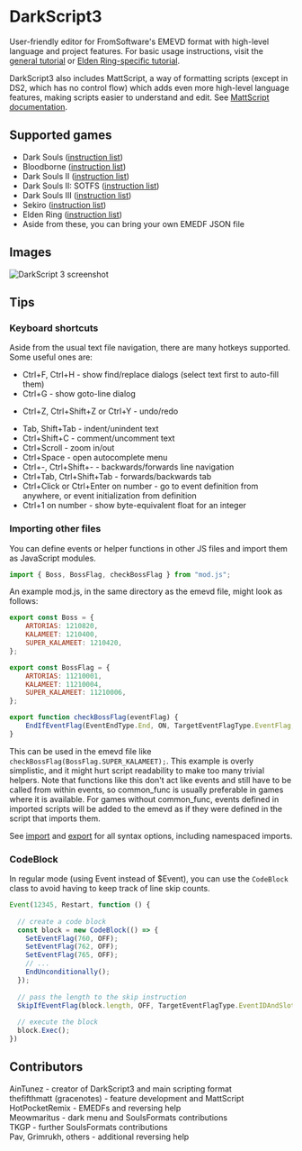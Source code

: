 # DarkScript3

User-friendly editor for FromSoftware's EMEVD format with high-level language and project features. For basic usage instructions, visit the [general tutorial](http://soulsmodding.wikidot.com/tutorial:learning-how-to-use-emevd) or [Elden Ring-specific tutorial](http://soulsmodding.wikidot.com/tutorial:intro-to-elden-ring-emevd).

DarkScript3 also includes MattScript, a way of formatting scripts (except in DS2, which has no control flow) which adds even more high-level language features, making scripts easier to understand and edit. See [MattScript documentation](http://soulsmodding.wikidot.com/tutorial:mattscript-documentation).

## Supported games

* Dark Souls ([instruction list](https://soulsmods.github.io/emedf/ds1-emedf.html))
* Bloodborne ([instruction list](https://soulsmods.github.io/emedf/bb-emedf.html))
* Dark Souls II ([instruction list](https://soulsmods.github.io/emedf/ds2-emedf.html))
* Dark Souls II: SOTFS ([instruction list](https://soulsmods.github.io/emedf/ds2scholar-emedf.html))
* Dark Souls III ([instruction list](https://soulsmods.github.io/emedf/ds3-emedf.html))
* Sekiro ([instruction list](https://soulsmods.github.io/emedf/sekiro-emedf.html))
* Elden Ring ([instruction list](https://soulsmods.github.io/emedf/er-emedf.html))
* Aside from these, you can bring your own EMEDF JSON file

## Images
![DarkScript 3 screenshot](https://i.imgur.com/wXufTwa.png)

## Tips

### Keyboard shortcuts

Aside from the usual text file navigation, there are many hotkeys supported.
Some useful ones are:

* Ctrl+F, Ctrl+H - show find/replace dialogs (select text first to auto-fill them)
* Ctrl+G - show goto-line dialog
+ Ctrl+Z, Ctrl+Shift+Z or Ctrl+Y - undo/redo
* Tab, Shift+Tab - indent/unindent text
* Ctrl+Shift+C - comment/uncomment text
* Ctrl+Scroll - zoom in/out
* Ctrl+Space - open autocomplete menu
* Ctrl+-, Ctrl+Shift+- - backwards/forwards line navigation
* Ctrl+Tab, Ctrl+Shift+Tab - forwards/backwards tab
* Ctrl+Click or Ctrl+Enter on number - go to event definition from anywhere, or event initialization from definition
* Ctrl+1 on number - show byte-equivalent float for an integer

### Importing other files

You can define events or helper functions in other JS files and import them as JavaScript modules.

```js
import { Boss, BossFlag, checkBossFlag } from "mod.js";
```

An example mod.js, in the same directory as the emevd file, might look as follows:

```js
export const Boss = {
    ARTORIAS: 1210820,
    KALAMEET: 1210400,
    SUPER_KALAMEET: 1210420,
};

export const BossFlag = {
    ARTORIAS: 11210001,
    KALAMEET: 11210004,
    SUPER_KALAMEET: 11210006,
};

export function checkBossFlag(eventFlag) {
    EndIfEventFlag(EventEndType.End, ON, TargetEventFlagType.EventFlag, eventFlag);
}
```

This can be used in the emevd file like `checkBossFlag(BossFlag.SUPER_KALAMEET);`. This example is
overly simplistic, and it might hurt script readability to make too many trivial helpers.
Note that functions like this don't act like events and still have to be called from within events,
so common_func is usually preferable in games where it is available. For games without common_func,
events defined in imported scripts will be added to the emevd as if they were defined in the script
that imports them.

See [import](https://developer.mozilla.org/en-US/docs/Web/JavaScript/Reference/Statements/import)
and [export](https://developer.mozilla.org/en-US/docs/Web/JavaScript/Reference/Statements/export)
for all syntax options, including namespaced imports.

### CodeBlock

In regular mode (using Event instead of $Event), you can use the `CodeBlock` class
to avoid having to keep track of line skip counts.

```js
Event(12345, Restart, function () {
  
  // create a code block
  const block = new CodeBlock(() => {
    SetEventFlag(760, OFF);
    SetEventFlag(762, OFF);
    SetEventFlag(765, OFF);
    // ...
    EndUnconditionally();
  });
  
  // pass the length to the skip instruction
  SkipIfEventFlag(block.length, OFF, TargetEventFlagType.EventIDAndSlotNumber, 12345000);
  
  // execute the block
  block.Exec();
})
```

## Contributors

AinTunez - creator of DarkScript3 and main scripting format  
thefifthmatt (gracenotes) - feature development and MattScript  
HotPocketRemix - EMEDFs and reversing help  
Meowmaritus - dark menu and SoulsFormats contributions  
TKGP - further SoulsFormats contributions  
Pav, Grimrukh, others - additional reversing help  
